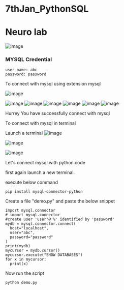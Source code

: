 # 7thJan_PythonSQL
# Neuro lab


![image](https://user-images.githubusercontent.com/115451707/196919992-edcfea8b-e3f6-4f35-9398-43be66b5622d.png)


### MYSQL  Credential

```
user_name: abc
password: password
```

To connect with mysql using extension mysql

![image](https://user-images.githubusercontent.com/115451707/197224168-9179e4b7-22d9-4caa-8b84-d5db4c325412.png)

![image](https://user-images.githubusercontent.com/115451707/197224293-51380d3e-7677-4877-8a05-86582d8e52e0.png)
![image](https://user-images.githubusercontent.com/115451707/197224903-78886c70-9a06-4138-a171-4b3a828e3913.png)
![image](https://user-images.githubusercontent.com/115451707/197224988-72e00ff7-8a37-42a2-a7ed-d654038a2f82.png)
![image](https://user-images.githubusercontent.com/115451707/197225204-2ad0a73b-3a25-4265-b880-198c9043aa1e.png)
![image](https://user-images.githubusercontent.com/115451707/197225690-0e87580d-37de-4f3a-8efe-c7aa207d2e9d.png)
![image](https://user-images.githubusercontent.com/115451707/197225889-46c66e22-8597-4c93-b5d9-cb4f3166560d.png)

Hurrey You have successfully connect with mysql


To connect with mysql in terminal

Launch a terminal
![image](https://user-images.githubusercontent.com/115451707/197226245-a1261158-9ad9-41e8-9b09-19dde495ac95.png)

![image](https://user-images.githubusercontent.com/115451707/197226486-ea785a81-035d-412d-b6ba-20da008d9e26.png)

![image](https://user-images.githubusercontent.com/115451707/197226861-16fbf655-0f68-4f2e-a5cb-6c6d8e1244c9.png)


Let's connect mysql with python code

first again launch a new terminal.

execute below command
```
pip install mysql-connector-python
```

Create a file "demo.py" and paste the below snippet
```
import mysql.connector
# import mysql.connector
#create user 'user'@'%' identified by 'password'
mydb = mysql.connector.connect(
  host="localhost",
  user="abc",
  password="password"
)
print(mydb)
mycursor = mydb.cursor()
mycursor.execute("SHOW DATABASES")
for x in mycursor:
  print(x)
```

Now run the script
```
python demo.py
```
